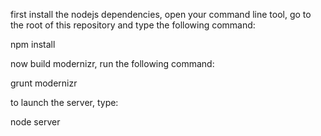 
first install the nodejs dependencies, open your command line tool, go to the root of this repository and type the following command:

npm install

now build modernizr, run the following command:

grunt modernizr

to launch the server, type:

node server